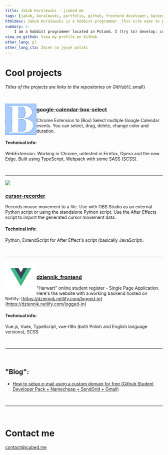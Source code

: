 ```yaml
---
title: Jakub Koralewski - jcubed.me
tags: [jakub, koralewski, portfolio, github, frontend developer, backend developer, vue, typescript, nuxt, javascript, js, ts, sass, scss, python, obs, rust]
htmldesc: Jakub Koralewski is a hobbist programmer. This site aims to present some of his web development and Python script projects and give some info to contact him.
summary: >-
    I am a hobbist programmer located in Poland. I (try to) develop: cool websites using modern frameworks like Vue, weird Python bots and scripts. My next goal is to learn to develop backends. In my free time I like to pretend that I own a company. Contact me at contact@jcubed.me."
view_on_github: View my profile on GitHub
other_lang: pl
other_lang_cta: Zmień na język polski
---
```


# Cool projects
*Titles of the projects are links to the repositories on GitHub!*{:.small}

&nbsp;

<img src="https://raw.githubusercontent.com/JakubKoralewski/google-calendar-box-select/master/docs/img/box-select-icon.png" width="100" align="left" />

### <a href="https://github.com/JakubKoralewski/google-calendar-box-select" target="_blank">google-calendar-box-select</a>

Chrome Extension to (Box) Select multiple Google Calendar events. You can select, drag, delete, change color and duration.


#### Technical info:
WebExtension. Working in Chrome, untested in Firefox, Opera and the new Edge. Built using TypeScript, Webpack with some SASS (SCSS).

&nbsp;
<hr/>
&nbsp;

<img src="https://raw.githubusercontent.com/JakubKoralewski/cursor-recorder/master/docs/img/logo.png" width="100" align="left" />

### <a href="https://github.com/JakubKoralewski/cursor-recorder" target="_blank">cursor-recorder</a>

Records mouse movement to a file. Use with OBS Studio as an external Python script or using the standalone Python script. Use the After Effects script to import the generated cursor movement data.


#### Technical info:
Python, ExtendScript for After Effect's script (basically JavaScript).

&nbsp;
<hr/>
&nbsp;

<img src="https://github.com/vuejs/art/blob/master/logo.png?raw=true" width="100" align="left" />

### <a href="https://github.com/JakubKoralewski/dziennik_frontend" target="_blank" >dziennik_frontend</a>

"Harwart" online student register - Single Page Application. Here's the website with a working backend hosted on Netlify: [https://dziennik.netlify.com/logged-in](https://dziennik.netlify.com/logged-in)

#### Technical info:

Vue.js, Vuex, TypeScript, vue-i18n (both Polish and English language versions), SCSS 

&nbsp;
<hr/>
&nbsp;

## "Blog":

- [How to setup e-mail using a custom domain for free (Github Student Developer Pack + Namecheap + SendGrid + Gmail)](./blog/free-email.md)

&nbsp;
<hr/>
&nbsp;

# Contact me

contact@jcubed.me

